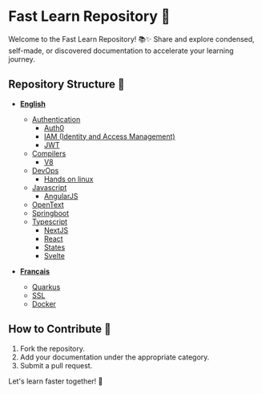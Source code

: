 # Fast Learn Repository 🚀

Welcome to the Fast Learn Repository! 📚✨ Share and explore condensed, self-made, or discovered documentation to accelerate your learning journey.

## Repository Structure 📂

- **[English](#english)**
  - [Authentication](#authentication)
    - [Auth0](https://github.com/Matthiasbrat/learn-fast/tree/main/English/Authentication/Auth0)
    - [IAM (Identity and Access Management)](https://github.com/Matthiasbrat/learn-fast/tree/main/English/Authentication/IAM-Identity-and-access-management)
    - [JWT](https://github.com/Matthiasbrat/learn-fast/tree/main/English/Authentication/JWT)
  - [Compilers](#compilers)
    - [V8](https://github.com/Matthiasbrat/learn-fast/tree/main/English/Compilers)
  - [DevOps](#devops)
    - [Hands on linux](https://github.com/Matthiasbrat/learn-fast/tree/main/English/DevOps/hands-on-linux)
  - [Javascript](https://github.com/Matthiasbrat/learn-fast/tree/main/English/Javascript)
    - [AngularJS](https://github.com/Matthiasbrat/learn-fast/tree/main/English/Javascript/AngularJS)
  - [OpenText](https://github.com/Matthiasbrat/learn-fast/tree/main/English/OpenText)
  - [Springboot](https://github.com/Matthiasbrat/learn-fast/tree/main/English/Springboot)
  - [Typescript](https://github.com/Matthiasbrat/learn-fast/tree/main/English/Typescript)
    - [NextJS](https://github.com/Matthiasbrat/learn-fast/tree/main/English/Typescript/NextJS)
    - [React](https://github.com/Matthiasbrat/learn-fast/tree/main/English/Typescript/React)
    - [States](https://github.com/Matthiasbrat/learn-fast/tree/main/English/Typescript/States)
    - [Svelte](https://github.com/Matthiasbrat/learn-fast/tree/main/English/Typescript/Svelte)

- **[Français](#français)**
  - [Quarkus](https://github.com/Matthiasbrat/learn-fast/tree/main/Français/Quarkus)
  - [SSL](https://github.com/Matthiasbrat/learn-fast/tree/main/Français/SSL)
  - [Docker](https://splendid-spruce-087.notion.site/Docker-tutorial-34c3b139ae384b87826af772518dc563?pvs=4)

## How to Contribute 🤝

1. Fork the repository.
2. Add your documentation under the appropriate category.
3. Submit a pull request.

Let's learn faster together! 🚀
